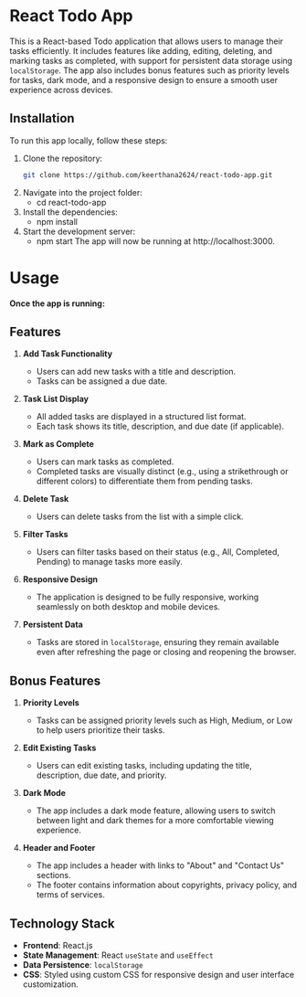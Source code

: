 # React Todo App

This is a React-based Todo application that allows users to manage their tasks efficiently. It includes features like adding, editing, deleting, and marking tasks as completed, with support for persistent data storage using `localStorage`. The app also includes bonus features such as priority levels for tasks, dark mode, and a responsive design to ensure a smooth user experience across devices.

## Installation

To run this app locally, follow these steps:

1. Clone the repository:
   ```bash
   git clone https://github.com/keerthana2624/react-todo-app.git
2. Navigate into the project folder:
   - cd react-todo-app
3. Install the dependencies:
   - npm install
4. Start the development server:
   - npm start
The app will now be running at http://localhost:3000.

# Usage
**Once the app is running:**

## Features
1. **Add Task Functionality**
   - Users can add new tasks with a title and description.
   - Tasks can be assigned a due date.

2. **Task List Display**
   - All added tasks are displayed in a structured list format.
   - Each task shows its title, description, and due date (if applicable).

3. **Mark as Complete**
   - Users can mark tasks as completed.
   - Completed tasks are visually distinct (e.g., using a strikethrough or different colors) to differentiate them from pending tasks.

4. **Delete Task**
   - Users can delete tasks from the list with a simple click.

5. **Filter Tasks**
   - Users can filter tasks based on their status (e.g., All, Completed, Pending) to manage tasks more easily.

6. **Responsive Design**
   - The application is designed to be fully responsive, working seamlessly on both desktop and mobile devices.

7. **Persistent Data**
   - Tasks are stored in `localStorage`, ensuring they remain available even after refreshing the page or closing and reopening the browser.

## Bonus Features

1. **Priority Levels**
   - Tasks can be assigned priority levels such as High, Medium, or Low to help users prioritize their tasks.

2. **Edit Existing Tasks**
   - Users can edit existing tasks, including updating the title, description, due date, and priority.

3. **Dark Mode**
   - The app includes a dark mode feature, allowing users to switch between light and dark themes for a more comfortable viewing experience.

4. **Header and Footer**
   - The app includes a header with links to "About" and "Contact Us" sections.
   - The footer contains information about copyrights, privacy policy, and terms of services.

## Technology Stack

- **Frontend**: React.js
- **State Management**: React `useState` and `useEffect`
- **Data Persistence**: `localStorage`
- **CSS**: Styled using custom CSS for responsive design and user interface customization.

